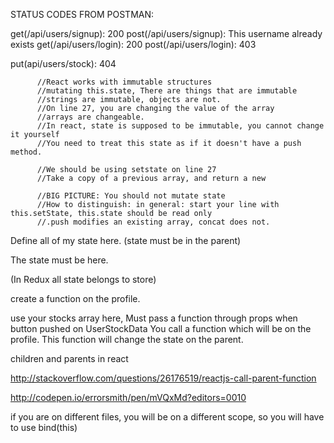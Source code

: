 STATUS CODES FROM POSTMAN:

get(/api/users/signup): 200
post(/api/users/signup): This username already exists
get(/api/users/login): 200
post(/api/users/login): 403

put(api/users/stock): 404

          //React works with immutable structures
          //mutating this.state, There are things that are immutable
          //strings are immutable, objects are not.
          //On line 27, you are changing the value of the array
          //arrays are changeable.
          //In react, state is supposed to be immutable, you cannot change it yourself
          //You need to treat this state as if it doesn't have a push method.
          
          //We should be using setstate on line 27
          //Take a copy of a previous array, and return a new
          
          //BIG PICTURE: You should not mutate state
          //How to distinguish: in general: start your line with this.setState, this.state should be read only
          //.push modifies an existing array, concat does not.

Define all of my state here. (state must be in the parent)

The state must be here.

(In Redux all state belongs to store)

create a function on the profile.

use your stocks array here,
Must pass a function through props when button pushed on UserStockData
You call a function which will be on the profile.
This function will change the state on the parent.

children and parents in react

http://stackoverflow.com/questions/26176519/reactjs-call-parent-function

http://codepen.io/errorsmith/pen/mVQxMd?editors=0010

if you are on different files, you will be on a different scope,
so you will have to use bind(this)
